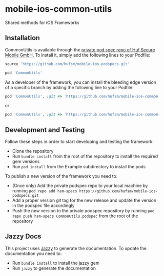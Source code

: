 # mobile-ios-common-utils

Shared methods for iOS Frameworks

## Installation
CommonUtils is available through the [private pod spec repo of Huf Secure Mobile GmbH](https://github.com/hufsm/mobile-ios-podspecs). To install
it, simply add the following lines to your Podfile:
```ruby
source 'https://github.com/hufsm/mobile-ios-podspecs.git'

pod 'CommonUtils'
```

As a developer of the framework, you can install the bleeding edge version of a specific branch by adding the following line to your Podfile:
```ruby
pod 'CommonUtils', :git => 'https://github.com/hufsm/mobile-ios-common-utils.git', :branch => 'develop'
```
or
```ruby
pod 'CommonUtils', :git => 'https://github.com/hufsm/mobile-ios-common-utils', :commit => 'xxxxxx'
```

## Development and Testing
Follow these steps in order to start developing and testing the framework:
- Clone the repository
- Run `bundle install` from the root of the repository to install the required gem versions
- Run `pod install` from the Example subdirectory to install the pods

To publish a new version of the framework you need to:
- (Once only) Add the private podspec repo to your local machine by running `pod repo add hsm-specs https://github.com/hufsm/mobile-ios-podspecs.git`
- Add a proper version git tag for the new release and update the version in the podspec file accordingly
- Push the new version to the private podspec repository by running `pod repo push hsm-specs CommonUtils.podspec` from the root of the repository

## Jazzy Docs
This project uses [Jazzy](https://github.com/realm/jazzy) to generate the documentation. To update the documentation you need to:
- Run `bundle install` to install the jazzy gem
- Run `jazzy` to generate the documentation
